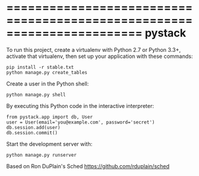 =======================================================================
 pystack
=======================================================================

To run this project, create a virtualenv with Python 2.7 or Python
3.3+, activate that virtualenv, then set up your application with these
commands:

    pip install -r stable.txt
    python manage.py create_tables

Create a user in the Python shell:

    python manage.py shell

By executing this Python code in the interactive interpreter:

    from pystack.app import db, User
    user = User(email='you@example.com', password='secret')
    db.session.add(user)
    db.session.commit()

Start the development server with:

    python manage.py runserver

Based on Ron DuPlain's Sched https://github.com/rduplain/sched
